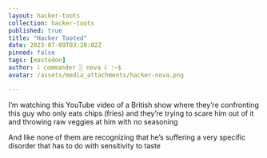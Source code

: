 ```yaml
---
layout: hacker-toots
collection: hacker-toots
published: true
title: "Hacker Tooted"
date: 2023-07-09T03:20:02Z
pinned: false
tags: [mastodon]
author: ⸸ commander ░ nova ⸸ :~$
avatar: /assets/media_attachments/hacker-nova.png

---
```


<p>I’m watching this YouTube video of a British show where they’re confronting this guy who only eats chips (fries) and they’re trying to scare him out of it and throwing raw veggies at him with no seasoning </p><p>And like none of them are recognizing that he’s suffering a very specific disorder that has to do with sensitivity to taste</p>


